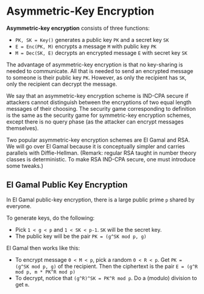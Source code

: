 # Asymmetric-Key Encryption

**Asymmetric-key encryption** consists of three functions:

* `PK, SK = Key()` generates a public key `PK` and a secret key `SK`
* `E = Enc(PK, M)` encrypts a message `M` with public key `PK`
* `M = Dec(SK, E)` decrypts an encrypted message `E` with secret key `SK`

The advantage of asymmetric-key encryption is that no key-sharing is needed to communicate. All that is needed to send an encrypted message to someone is their public key `PK`. However, as only the recipient has `SK`, only the recipient can decrypt the message.

We say that an asymmetric-key encryption scheme is IND-CPA secure if attackers cannot distinguish between the encryptions of two equal length messages of their choosing. The security game corresponding to definition is the same as the security game for symmetric-key encryption schemes, except there is no query phase (as the attacker can encrypt messages themselves).

Two popular asymmetric-key encryption schemes are El Gamal and RSA. We will go over El Gamal because it is conceptually simpler and carries parallels with Diffie-Hellman. (Remark: regular RSA taught in number theory classes is deterministic. To make RSA IND-CPA secure, one must introduce some tweaks.)

## El Gamal Public Key Encryption

In El Gamal public-key encryption, there is a large public prime `p` shared by everyone.

To generate keys, do the following:

* Pick `1 < g < p` and `1 < SK < p-1`. `SK` will be the secret key. 
* The public key will be the pair `PK = (g^SK mod p, g)`

El Gamal then works like this:

* To encrypt message `0 < M < p`, pick a random `0 < R < p`. Get `PK = (g^SK mod p, g)` of the recipient. Then the ciphertext is the pair `E = (g^R mod p, m * PK^R mod p)`
* To decrypt, notice that `(g^R)^SK = PK^R mod p`. Do a (modulo) division to get `m`.